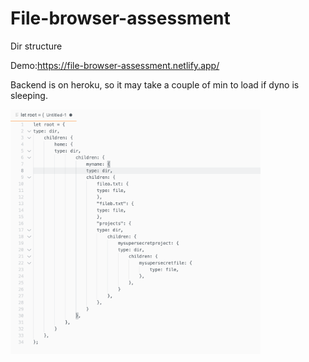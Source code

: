 # File-browser-assessment

Dir structure    

Demo:https://file-browser-assessment.netlify.app/

Backend is on heroku, so it may take a couple of min to load if dyno is sleeping.
   



<img src="dirStructure.png" width="400">
